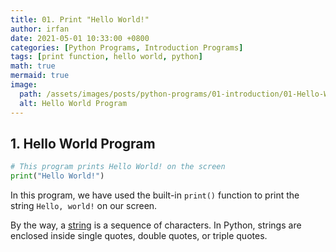 ```yaml
---
title: 01. Print "Hello World!"
author: irfan
date: 2021-05-01 10:33:00 +0800
categories: [Python Programs, Introduction Programs]
tags: [print function, hello world, python]
math: true
mermaid: true
image:
  path: /assets/images/posts/python-programs/01-introduction/01-Hello-World-Program.png
  alt: Hello World Program
---
```


## 1. Hello World Program

```python
# This program prints Hello World! on the screen
print("Hello World!")
```

In this program, we have used the built-in `print()` function to print the string `Hello, world!` on our screen.

By the way, a [string](https://mohdirfan.netlify.app/posts/string) is a sequence of characters. In Python, strings are enclosed inside single quotes, double quotes, or triple quotes.

